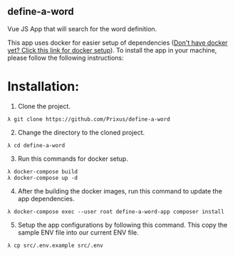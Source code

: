 ## define-a-word
Vue JS App that will search for the word definition.

This app uses docker for easier setup of dependencies ([Don't have docker yet? Click this link for docker setup](https://docs.docker.com/get-docker/)). To install the app in your machine, please follow the following instructions:

# Installation:
1. Clone the project.
```
λ git clone https://github.com/Prixus/define-a-word
``` 
2. Change the directory to the cloned project.
```
λ cd define-a-word
```
3. Run this commands for docker setup.
```
λ docker-compose build
λ docker-compose up -d
```
4. After the building the docker images, run this command to update the app dependencies.
```
λ docker-compose exec --user root define-a-word-app composer install
```
5. Setup the app configurations by following this command. This copy the sample ENV file into our current ENV file.
```
λ cp src/.env.example src/.env
```